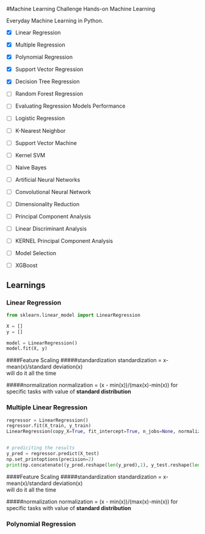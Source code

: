 #Machine Learning Challenge
Hands-on Machine Learning

Everyday Machine Learning in Python.

- [x] Linear Regression
- [x] Multiple Regression
- [x] Polynomial Regression
- [x] Support Vector Regression
- [x] Decision Tree Regression
- [ ] Random Forest Regression
- [ ] Evaluating Regression Models Performance
- [ ] Logistic Regression
- [ ] K-Nearest Neighbor
- [ ] Support Vector Machine
- [ ] Kernel SVM
- [ ] Naive Bayes
- [ ] Artificial Neural Networks
- [ ] Convolutional Neural Network
- [ ] Dimensionality Reduction
- [ ] Principal Component Analysis
- [ ] Linear Discriminant Analysis
- [ ] KERNEL Principal Component Analysis
- [ ] Model Selection
- [ ] XGBoost


## Learnings

### Linear Regression
```python
from sklearn.linear_model import LinearRegression

X = []  
y = []  

model = LinearRegression()
model.fit(X, y)
```

####Feature Scaling
#####standardization
 standardization = x-mean(x)/standard deviation(x)  
 will do it all the time


#####normalization
normalization = (x - min(x))/(max(x)-min(x)) 
for specific tasks with value of **standard distribution**



### Multiple Linear Regression
```python
regressor = LinearRegression()
regressor.fit(X_train, y_train)
LinearRegression(copy_X=True, fit_intercept=True, n_jobs=None, normalize=False)


# prediciting the results
y_pred = regressor.predict(X_test)
np.set_printoptions(precision=2)
print(np.concatenate((y_pred.reshape(len(y_pred),1), y_test.reshape(len(y_test),1)),1))
```

####Feature Scaling
#####standardization
 standardization = x-mean(x)/standard deviation(x)  
 will do it all the time


#####normalization
normalization = (x - min(x))/(max(x)-min(x)) 
for specific tasks with value of **standard distribution**



### Polynomial Regression


